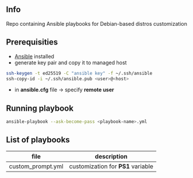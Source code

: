 ## Info
Repo containing Ansible playbooks for Debian-based distros customization 

## Prerequisities
- [Ansible](https://docs.ansible.com/ansible/latest/installation_guide/intro_installation.html) installed
- generate key pair and copy it to managed host
```sh
ssh-keygen -t ed25519 -C "ansible key" -f ~/.ssh/ansible
ssh-copy-id -i ~/.ssh/ansible.pub <user>@<host>
```
- in **ansible.cfg** file -> specify **remote user**

## Running playbook
```sh
ansible-playbook --ask-become-pass <playbook-name>.yml
```

## List of playbooks
| file | description |
| ------ | ------ |
| custom_prompt.yml | customization for **PS1** variable |